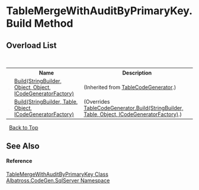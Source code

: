 # TableMergeWithAuditByPrimaryKey.Build Method 
 


## Overload List
&nbsp;<table><tr><th></th><th>Name</th><th>Description</th></tr><tr><td>![Public method](media/pubmethod.gif "Public method")</td><td><a href="1FC496CF.md">Build(StringBuilder, Object, Object, ICodeGeneratorFactory)</a></td><td> (Inherited from <a href="2C3F99FB.md">TableCodeGenerator</a>.)</td></tr><tr><td>![Public method](media/pubmethod.gif "Public method")</td><td><a href="29370487.md">Build(StringBuilder, Table, Object, ICodeGeneratorFactory)</a></td><td> (Overrides <a href="1EA3E9C8.md">TableCodeGenerator.Build(StringBuilder, Table, Object, ICodeGeneratorFactory)</a>.)</td></tr></table>&nbsp;
<a href="#tablemergewithauditbyprimarykey.build-method">Back to Top</a>

## See Also


#### Reference
<a href="C6A7CF4D.md">TableMergeWithAuditByPrimaryKey Class</a><br /><a href="9727DDEC.md">Albatross.CodeGen.SqlServer Namespace</a><br />
